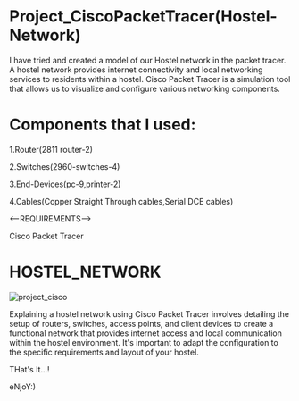# Project_CiscoPacketTracer(Hostel-Network)
I have tried and created a model of our Hostel network in the packet tracer.
A hostel network provides internet connectivity and local networking services to residents within a hostel. 
Cisco Packet Tracer is a simulation tool that allows us to visualize and configure various networking components.

# Components that I used:

1.Router(2811 router-2)

2.Switches(2960-switches-4)

3.End-Devices(pc-9,printer-2)

4.Cables(Copper Straight Through cables,Serial DCE cables)

<--REQUIREMENTS-->

Cisco Packet Tracer


# HOSTEL_NETWORK


![project_cisco](https://github.com/Ayshakhan01/Project_CiscoPacketTracer/assets/135154793/2fff0230-886f-4da6-a83b-3f0c09960b6b)


Explaining a hostel network using Cisco Packet Tracer involves detailing the setup of routers, switches, access points, and client devices to create a functional network that provides internet access and local communication within the hostel environment. 
It's important to adapt the configuration to the specific requirements and layout of your hostel.

THat's It...!

eNjoY:)




